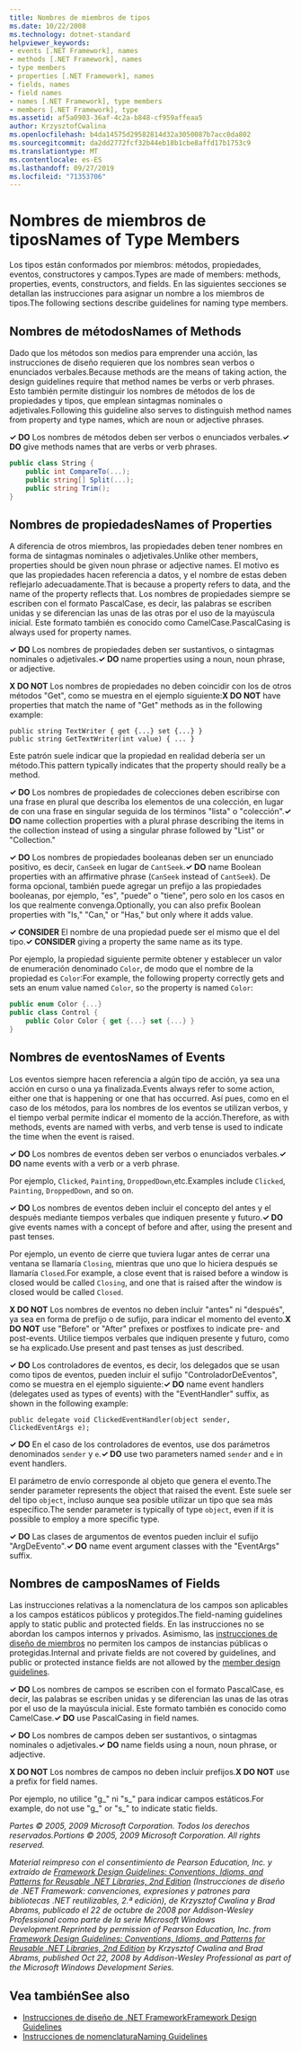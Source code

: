 ```yaml
---
title: Nombres de miembros de tipos
ms.date: 10/22/2008
ms.technology: dotnet-standard
helpviewer_keywords:
- events [.NET Framework], names
- methods [.NET Framework], names
- type members
- properties [.NET Framework], names
- fields, names
- field names
- names [.NET Framework], type members
- members [.NET Framework], type
ms.assetid: af5a0903-36af-4c2a-b848-cf959affeaa5
author: KrzysztofCwalina
ms.openlocfilehash: b4da14575d29582814d32a3050087b7acc0da802
ms.sourcegitcommit: da2dd2772fcf32b44eb18b1cbe8affd17b1753c9
ms.translationtype: MT
ms.contentlocale: es-ES
ms.lasthandoff: 09/27/2019
ms.locfileid: "71353706"
---
```

# <a name="names-of-type-members"></a><span data-ttu-id="9372c-102">Nombres de miembros de tipos</span><span class="sxs-lookup"><span data-stu-id="9372c-102">Names of Type Members</span></span>
<span data-ttu-id="9372c-103">Los tipos están conformados por miembros: métodos, propiedades, eventos, constructores y campos.</span><span class="sxs-lookup"><span data-stu-id="9372c-103">Types are made of members: methods, properties, events, constructors, and fields.</span></span> <span data-ttu-id="9372c-104">En las siguientes secciones se detallan las instrucciones para asignar un nombre a los miembros de tipos.</span><span class="sxs-lookup"><span data-stu-id="9372c-104">The following sections describe guidelines for naming type members.</span></span>  
  
## <a name="names-of-methods"></a><span data-ttu-id="9372c-105">Nombres de métodos</span><span class="sxs-lookup"><span data-stu-id="9372c-105">Names of Methods</span></span>  
 <span data-ttu-id="9372c-106">Dado que los métodos son medios para emprender una acción, las instrucciones de diseño requieren que los nombres sean verbos o enunciados verbales.</span><span class="sxs-lookup"><span data-stu-id="9372c-106">Because methods are the means of taking action, the design guidelines require that method names be verbs or verb phrases.</span></span> <span data-ttu-id="9372c-107">Esto también permite distinguir los nombres de métodos de los de propiedades y tipos, que emplean sintagmas nominales o adjetivales.</span><span class="sxs-lookup"><span data-stu-id="9372c-107">Following this guideline also serves to distinguish method names from property and type names, which are noun or adjective phrases.</span></span>  
  
 <span data-ttu-id="9372c-108">**✓ DO** Los nombres de métodos deben ser verbos o enunciados verbales.</span><span class="sxs-lookup"><span data-stu-id="9372c-108">**✓ DO** give methods names that are verbs or verb phrases.</span></span>  
  
```csharp  
public class String {  
    public int CompareTo(...);  
    public string[] Split(...);  
    public string Trim();  
}  
```  
  
## <a name="names-of-properties"></a><span data-ttu-id="9372c-109">Nombres de propiedades</span><span class="sxs-lookup"><span data-stu-id="9372c-109">Names of Properties</span></span>  
 <span data-ttu-id="9372c-110">A diferencia de otros miembros, las propiedades deben tener nombres en forma de sintagmas nominales o adjetivales.</span><span class="sxs-lookup"><span data-stu-id="9372c-110">Unlike other members, properties should be given noun phrase or adjective names.</span></span> <span data-ttu-id="9372c-111">El motivo es que las propiedades hacen referencia a datos, y el nombre de estas deben reflejarlo adecuadamente.</span><span class="sxs-lookup"><span data-stu-id="9372c-111">That is because a property refers to data, and the name of the property reflects that.</span></span> <span data-ttu-id="9372c-112">Los nombres de propiedades siempre se escriben con el formato PascalCase, es decir, las palabras se escriben unidas y se diferencian las unas de las otras por el uso de la mayúscula inicial. Este formato también es conocido como CamelCase.</span><span class="sxs-lookup"><span data-stu-id="9372c-112">PascalCasing is always used for property names.</span></span>  
  
 <span data-ttu-id="9372c-113">**✓ DO** Los nombres de propiedades deben ser sustantivos, o sintagmas nominales o adjetivales.</span><span class="sxs-lookup"><span data-stu-id="9372c-113">**✓ DO** name properties using a noun, noun phrase, or adjective.</span></span>  
  
 <span data-ttu-id="9372c-114">**X DO NOT** Los nombres de propiedades no deben coincidir con los de otros métodos "Get", como se muestra en el ejemplo siguiente:</span><span class="sxs-lookup"><span data-stu-id="9372c-114">**X DO NOT** have properties that match the name of "Get" methods as in the following example:</span></span>  
  
 `public string TextWriter { get {...} set {...} }`  
 `public string GetTextWriter(int value) { ... }`  
  
 <span data-ttu-id="9372c-115">Este patrón suele indicar que la propiedad en realidad debería ser un método.</span><span class="sxs-lookup"><span data-stu-id="9372c-115">This pattern typically indicates that the property should really be a method.</span></span>  
  
 <span data-ttu-id="9372c-116">**✓ DO** Los nombres de propiedades de colecciones deben escribirse con una frase en plural que describa los elementos de una colección, en lugar de con una frase en singular seguida de los términos "lista" o "colección".</span><span class="sxs-lookup"><span data-stu-id="9372c-116">**✓ DO** name collection properties with a plural phrase describing the items in the collection instead of using a singular phrase followed by "List" or "Collection."</span></span>  
  
 <span data-ttu-id="9372c-117">**✓ DO** Los nombres de propiedades booleanas deben ser un enunciado positivo, es decir, `CanSeek` en lugar de `CantSeek`.</span><span class="sxs-lookup"><span data-stu-id="9372c-117">**✓ DO** name Boolean properties with an affirmative phrase (`CanSeek` instead of `CantSeek`).</span></span> <span data-ttu-id="9372c-118">De forma opcional, también puede agregar un prefijo a las propiedades booleanas, por ejemplo, "es", "puede" o "tiene", pero solo en los casos en los que realmente convenga.</span><span class="sxs-lookup"><span data-stu-id="9372c-118">Optionally, you can also prefix Boolean properties with "Is," "Can," or "Has," but only where it adds value.</span></span>  
  
 <span data-ttu-id="9372c-119">**✓ CONSIDER** El nombre de una propiedad puede ser el mismo que el del tipo.</span><span class="sxs-lookup"><span data-stu-id="9372c-119">**✓ CONSIDER** giving a property the same name as its type.</span></span>  
  
 <span data-ttu-id="9372c-120">Por ejemplo, la propiedad siguiente permite obtener y establecer un valor de enumeración denominado `Color`, de modo que el nombre de la propiedad es `Color`:</span><span class="sxs-lookup"><span data-stu-id="9372c-120">For example, the following property correctly gets and sets an enum value named `Color`, so the property is named `Color`:</span></span>  
  
```csharp  
public enum Color {...}  
public class Control {  
    public Color Color { get {...} set {...} }  
}  
```  
  
## <a name="names-of-events"></a><span data-ttu-id="9372c-121">Nombres de eventos</span><span class="sxs-lookup"><span data-stu-id="9372c-121">Names of Events</span></span>  
 <span data-ttu-id="9372c-122">Los eventos siempre hacen referencia a algún tipo de acción, ya sea una acción en curso o una ya finalizada.</span><span class="sxs-lookup"><span data-stu-id="9372c-122">Events always refer to some action, either one that is happening or one that has occurred.</span></span> <span data-ttu-id="9372c-123">Así pues, como en el caso de los métodos, para los nombres de los eventos se utilizan verbos, y el tiempo verbal permite indicar el momento de la acción.</span><span class="sxs-lookup"><span data-stu-id="9372c-123">Therefore, as with methods, events are named with verbs, and verb tense is used to indicate the time when the event is raised.</span></span>  
  
 <span data-ttu-id="9372c-124">**✓ DO** Los nombres de eventos deben ser verbos o enunciados verbales.</span><span class="sxs-lookup"><span data-stu-id="9372c-124">**✓ DO** name events with a verb or a verb phrase.</span></span>  
  
 <span data-ttu-id="9372c-125">Por ejemplo, `Clicked`, `Painting`, `DroppedDown`,etc.</span><span class="sxs-lookup"><span data-stu-id="9372c-125">Examples include `Clicked`, `Painting`, `DroppedDown`, and so on.</span></span>  
  
 <span data-ttu-id="9372c-126">**✓ DO** Los nombres de eventos deben incluir el concepto del antes y el después mediante tiempos verbales que indiquen presente y futuro.</span><span class="sxs-lookup"><span data-stu-id="9372c-126">**✓ DO** give events names with a concept of before and after, using the present and past tenses.</span></span>  
  
 <span data-ttu-id="9372c-127">Por ejemplo, un evento de cierre que tuviera lugar antes de cerrar una ventana se llamaría `Closing`, mientras que uno que lo hiciera después se llamaría `Closed`.</span><span class="sxs-lookup"><span data-stu-id="9372c-127">For example, a close event that is raised before a window is closed would be called `Closing`, and one that is raised after the window is closed would be called `Closed`.</span></span>  
  
 <span data-ttu-id="9372c-128">**X DO NOT** Los nombres de eventos no deben incluir "antes" ni "después", ya sea en forma de prefijo o de sufijo, para indicar el momento del evento.</span><span class="sxs-lookup"><span data-stu-id="9372c-128">**X DO NOT** use "Before" or "After" prefixes or postfixes to indicate pre- and post-events.</span></span> <span data-ttu-id="9372c-129">Utilice tiempos verbales que indiquen presente y futuro, como se ha explicado.</span><span class="sxs-lookup"><span data-stu-id="9372c-129">Use present and past tenses as just described.</span></span>  
  
 <span data-ttu-id="9372c-130">**✓ DO** Los controladores de eventos, es decir, los delegados que se usan como tipos de eventos, pueden incluir el sufijo "ControladorDeEventos", como se muestra en el ejemplo siguiente:</span><span class="sxs-lookup"><span data-stu-id="9372c-130">**✓ DO** name event handlers (delegates used as types of events) with the "EventHandler" suffix, as shown in the following example:</span></span>  
  
 `public delegate void ClickedEventHandler(object sender, ClickedEventArgs e);`  
  
 <span data-ttu-id="9372c-131">**✓ DO** En el caso de los controladores de eventos, use dos parámetros denominados `sender` y `e`.</span><span class="sxs-lookup"><span data-stu-id="9372c-131">**✓ DO** use two parameters named `sender` and `e` in event handlers.</span></span>  
  
 <span data-ttu-id="9372c-132">El parámetro de envío corresponde al objeto que genera el evento.</span><span class="sxs-lookup"><span data-stu-id="9372c-132">The sender parameter represents the object that raised the event.</span></span> <span data-ttu-id="9372c-133">Este suele ser del tipo `object`, incluso aunque sea posible utilizar un tipo que sea más específico.</span><span class="sxs-lookup"><span data-stu-id="9372c-133">The sender parameter is typically of type `object`, even if it is possible to employ a more specific type.</span></span>  
  
 <span data-ttu-id="9372c-134">**✓ DO** Las clases de argumentos de eventos pueden incluir el sufijo "ArgDeEvento".</span><span class="sxs-lookup"><span data-stu-id="9372c-134">**✓ DO** name event argument classes with the "EventArgs" suffix.</span></span>  
  
## <a name="names-of-fields"></a><span data-ttu-id="9372c-135">Nombres de campos</span><span class="sxs-lookup"><span data-stu-id="9372c-135">Names of Fields</span></span>  
 <span data-ttu-id="9372c-136">Las instrucciones relativas a la nomenclatura de los campos son aplicables a los campos estáticos públicos y protegidos.</span><span class="sxs-lookup"><span data-stu-id="9372c-136">The field-naming guidelines apply to static public and protected fields.</span></span> <span data-ttu-id="9372c-137">En las instrucciones no se abordan los campos internos y privados. Asimismo, las [instrucciones de diseño de miembros](../../../docs/standard/design-guidelines/member.md) no permiten los campos de instancias públicas o protegidas.</span><span class="sxs-lookup"><span data-stu-id="9372c-137">Internal and private fields are not covered by guidelines, and public or protected instance fields are not allowed by the [member design guidelines](../../../docs/standard/design-guidelines/member.md).</span></span>  
  
 <span data-ttu-id="9372c-138">**✓ DO** Los nombres de campos se escriben con el formato PascalCase, es decir, las palabras se escriben unidas y se diferencian las unas de las otras por el uso de la mayúscula inicial. Este formato también es conocido como CamelCase.</span><span class="sxs-lookup"><span data-stu-id="9372c-138">**✓ DO** use PascalCasing in field names.</span></span>  
  
 <span data-ttu-id="9372c-139">**✓ DO** Los nombres de campos deben ser sustantivos, o sintagmas nominales o adjetivales.</span><span class="sxs-lookup"><span data-stu-id="9372c-139">**✓ DO** name fields using a noun, noun phrase, or adjective.</span></span>  
  
 <span data-ttu-id="9372c-140">**X DO NOT** Los nombres de campos no deben incluir prefijos.</span><span class="sxs-lookup"><span data-stu-id="9372c-140">**X DO NOT** use a prefix for field names.</span></span>  
  
 <span data-ttu-id="9372c-141">Por ejemplo, no utilice "g_" ni "s_" para indicar campos estáticos.</span><span class="sxs-lookup"><span data-stu-id="9372c-141">For example, do not use "g_" or "s_" to indicate static fields.</span></span>  
  
 <span data-ttu-id="9372c-142">*Partes © 2005, 2009 Microsoft Corporation. Todos los derechos reservados.*</span><span class="sxs-lookup"><span data-stu-id="9372c-142">*Portions © 2005, 2009 Microsoft Corporation. All rights reserved.*</span></span>  
  
 <span data-ttu-id="9372c-143">*Material reimpreso con el consentimiento de Pearson Education, Inc. y extraído de [Framework Design Guidelines: Conventions, Idioms, and Patterns for Reusable .NET Libraries, 2nd Edition](https://www.informit.com/store/framework-design-guidelines-conventions-idioms-and-9780321545619) (Instrucciones de diseño de .NET Framework: convenciones, expresiones y patrones para bibliotecas .NET reutilizables, 2.ª edición), de Krzysztof Cwalina y Brad Abrams, publicado el 22 de octubre de 2008 por Addison-Wesley Professional como parte de la serie Microsoft Windows Development.*</span><span class="sxs-lookup"><span data-stu-id="9372c-143">*Reprinted by permission of Pearson Education, Inc. from [Framework Design Guidelines: Conventions, Idioms, and Patterns for Reusable .NET Libraries, 2nd Edition](https://www.informit.com/store/framework-design-guidelines-conventions-idioms-and-9780321545619) by Krzysztof Cwalina and Brad Abrams, published Oct 22, 2008 by Addison-Wesley Professional as part of the Microsoft Windows Development Series.*</span></span>  
  
## <a name="see-also"></a><span data-ttu-id="9372c-144">Vea también</span><span class="sxs-lookup"><span data-stu-id="9372c-144">See also</span></span>

- [<span data-ttu-id="9372c-145">Instrucciones de diseño de .NET Framework</span><span class="sxs-lookup"><span data-stu-id="9372c-145">Framework Design Guidelines</span></span>](../../../docs/standard/design-guidelines/index.md)
- [<span data-ttu-id="9372c-146">Instrucciones de nomenclatura</span><span class="sxs-lookup"><span data-stu-id="9372c-146">Naming Guidelines</span></span>](../../../docs/standard/design-guidelines/naming-guidelines.md)
